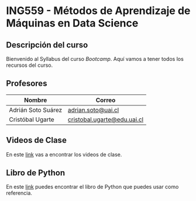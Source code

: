 # ING559 - Métodos de Aprendizaje de Máquinas en Data Science

## Descripción del curso

Bienvenido al Syllabus del curso _Bootcamp_. Aquí vamos a tener todos los recursos del curso.

## Profesores

| Nombre | Correo |
|---|---|
| Adrián Soto Suárez | adrian.soto@uai.cl |
| Cristóbal Ugarte | cristobal.ugarte@edu.uai.cl |

## Videos de Clase

En este [link](https://alumnosuaicl-my.sharepoint.com/:f:/g/personal/adrian_soto_uai_cl/ElcGwgiqYltBoaQvrmRn9n8By7YuxCbZFfQFOgAk6tbAOw?e=OG6R6s) vas a encontrar los videos de clase.

## Libro de Python

En este [link](https://adriansoto.cl/resources) puedes encontrar el libro de Python que puedes usar como referencia.

